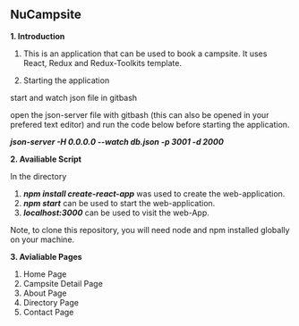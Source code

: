 ## NuCampsite

**1. Introduction**

1. This is an application that can be used to book a campsite. It uses React, Redux and Redux-Toolkits template.

2. Starting the application

start and watch json file in gitbash

open the json-server file with gitbash (this can also be opened in your prefered text editor) and run the code below before starting the application. 

***json-server -H 0.0.0.0 --watch db.json -p 3001 -d 2000***

**2. Availiable Script**

In the directory
1. ***npm install create-react-app*** was used to create the web-application. 
2. ***npm start*** can be used to start the web-application.
3. ***localhost:3000*** can be used to visit the web-App.

Note, to clone this repository, you will need node and npm installed globally on your machine.

**3. Avialiable Pages**

1. Home Page
2. Campsite Detail Page
3. About Page
4. Directory Page
5. Contact Page






